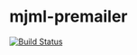# mjml-premailer

[![Build Status](https://travis-ci.org/srghma/mjml-premailer.svg?branch=master)](https://travis-ci.org/srghma/mjml-premailer)

